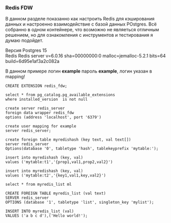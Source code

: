 ### Redis FDW

В данном разделе показанно как настроить Redis для кэширования данных и настроенно взаимодействие с базой данных POstgres.
Всё собранно в одном контейнере, что возможно не являеться отличным решением, но для ознакомления с инструментов и тестирования я думаю подойдет. 

Версия Postgres 15 </br>
Redis Redis server v=6.0.16 sha=00000000:0 malloc=jemalloc-5.2.1 bits=64 build=6d95e1af3a2c082a

В данном примере логин <b>example</b> пароль <b>example</b>, логин указан в mapping!



    CREATE EXTENSION redis_fdw;

    select * from pg_catalog.pg_available_extensions
    where installed_version  is not null

    create server redis_server
    foreign data wrapper redis_fdw
    options (address 'localhost', port '6379')

    create user mapping for example
    server redis_server;

    create foreign table myredishash (key text, val text[])
    server redis_server
    Options(database '0', tabletype 'hash', tablekeyprefix 'mytable:');

    insert into myredishash (key, val)
    values ('mytable:t1','{prop1,val1,prop2,val2}')

    insert into myredishash (key, val)
    values ('mytable:t2','{key1,val1,key,val2}')

    select * from myredis_list ml 

    CREATE FOREIGN TABLE myredis_list (val text)
    SERVER redis_server
    OPTIONS (database '1', tabletype 'list', singleton_key 'mylist');

    INSERT INTO myredis_list (val)
    VALUES ('a b c d'),('Hello world!');